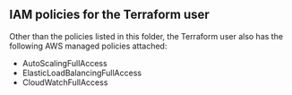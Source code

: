 ## IAM policies for the Terraform user

Other than the policies listed in this folder, the Terraform user also has the following AWS managed 
policies attached:

 - AutoScalingFullAccess
 - ElasticLoadBalancingFullAccess
 - CloudWatchFullAccess